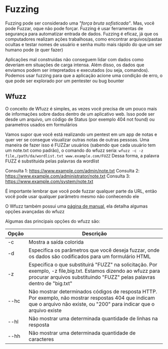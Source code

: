 # Fuzzing

Fuzzing pode ser considerado uma *"força bruta sofisticada"*. Mas, você pode Fuzzar, oque não pode forçar. Fuzzing é usar ferramentas de segurança para automatizar entrada de dados. Fuzzing é eficaz, já que os computadores realizam ações trabalhosas, como encontrar arquivos/pastas ocultas e testar nomes de usuário e senha muito mais rápido do que um ser humano pode (e quer fazer)

Aplicações mal construidas não conseguem lidar com dados como deveriam em situações de carga intensa. Além disso, os dados que enviamos podem ser intepretados e executados (ou seja, comandos). Podemos usar fuzzing para que a aplicação acione uma condição de erro, o que pode ser explorado por um pentester ou bug bounter

## Wfuzz

O conceito de Wfuzz é simples, as vezes você precisa de um pouco mais de informações sobre dados dentro de um aplicativo web. Isso pode ser desde um arquivo, um código de Status (por exemplo 404 not found) ou parametros usados em formulários

Vamos supor que você está realizando um pentest em um app de notas e quer ver se consegue visualizar outras notas de outras pessoas. Uma maneira de fazer isso é FUZZar usuários (sabendo que cada usuário tem um note.txt como padrão), o comando do wfuzz seria:
`wfuzz -c -z file,/path/da/wordlist.txt www.example.com/FUZZ`
Dessa forma, a palavra FUZZ é substituida pelas palavras da wordlist

Consulta 1: https://www.example.com/admin/note.txt
Consulta 2: https://www.example.com/administrator/note.txt
Consulta 3: https://www.example.com/system/note.txt   

É importante lembrar que você pode fuzzar qualquer parte da URL, então você pode usar qualquer parâmetro mesmo não conhecendo ele

O Wfuzz também possui uma [página de manual](https://manpages.debian.org/buster/wfuzz/wfuzz.1.en.html), ela detalha algumas opções avançadas do wfuzz

Algumas das principais opções do wfuzz são: 

| Opção | Descrição |
|-------|------------|
| -c | Mostra a saída colorida |
| -d | Especifica os parâmetros que você deseja fuzzar, onde os dados são codificados para um formulário HTML |
| -z | Especifica o que substituirá "FUZZ" na solicitação. Por exemplo, -z file,big.txt. Estamos dizendo ao wfuzz para procurar arquivos substituindo "FUZZ" pelas palavras dentro de "big.txt" |
| --hc | Não mostrar determinados códigos de resposta HTTP. Por exemplo, não mostrar respostas 404 que indicam que o arquivo não existe, ou "200" para indicar que o arquivo existe |
| --hl | Não mostrar uma determinada quantidade de linhas na resposta |
| --hh | Não mostrar uma determinada quantidade de caracteres |


